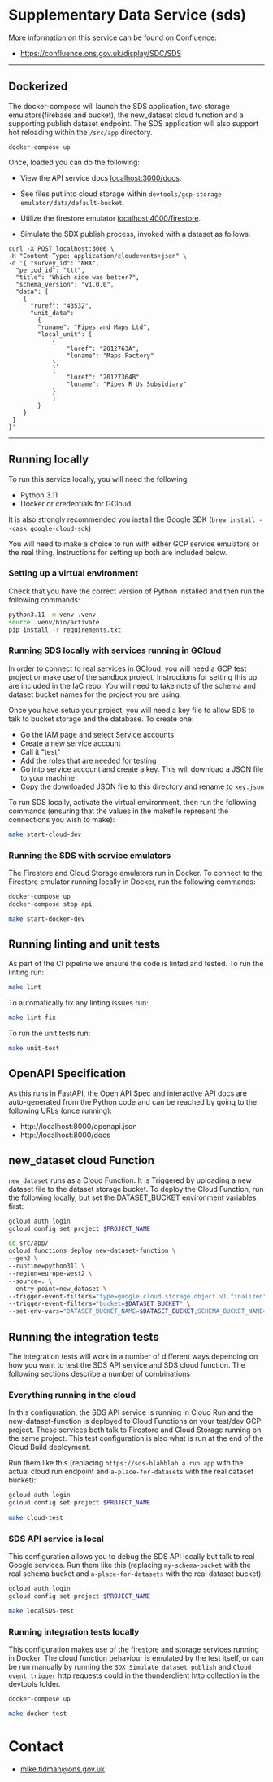 # Supplementary Data Service (sds)

More information on this service can be found on Confluence:

- https://confluence.ons.gov.uk/display/SDC/SDS

---

## Dockerized

The docker-compose will launch the SDS application, two storage emulators(firebase and bucket), the new_dataset cloud function and a supporting publish dataset endpoint. The SDS application will also support hot reloading within the `/src/app` directory.

```
docker-compose up
```

Once, loaded you can do the following:

- View the API service docs [localhost:3000/docs](http://localhost:3000/docs).

- See files put into cloud storage within `devtools/gcp-storage-emulator/data/default-bucket`.

- Utilize the firestore emulator [localhost:4000/firestore](http://localhost:4000/firestore).

- Simulate the SDX publish process, invoked with a dataset as follows.

```
curl -X POST localhost:3006 \
-H "Content-Type: application/cloudevents+json" \
-d '{ "survey_id": "NRX",
  "period_id": "ttt",
  "title": "Which side was better?",
  "schema_version": "v1.0.0",
  "data": [
    {
      "ruref": "43532",
      "unit_data": 
        {
        "runame": "Pipes and Maps Ltd",
        "local_unit": [
            {
                "luref": "2012763A",
                "luname": "Maps Factory"
            },
            {
                "luref": "20127364B",
                "luname": "Pipes R Us Subsidiary"
            }
            ]
        }
    }
 ]
}'
```

---

## Running locally

To run this service locally, you will need the following:

- Python 3.11
- Docker or credentials for GCloud

It is also strongly recommended you install the Google SDK (`brew install --cask google-cloud-sdk`)

You will need to make a choice to run with either GCP service emulators or the real thing.
Instructions for setting up both are included below.

### Setting up a virtual environment

Check that you have the correct version of Python installed and then run the following commands:

```bash
python3.11 -m venv .venv
source .venv/bin/activate
pip install -r requirements.txt
```

### Running SDS locally with services running in GCloud

In order to connect to real services in GCloud, you will need a GCP test project or make
use of the sandbox project. Instructions for setting this up are included in the IaC repo.
You will need to take note of the schema and dataset bucket names for the project you are using.

Once you have setup your project, you will need a key file to allow SDS to talk to bucket storage
and the database. To create one:

- Go the IAM page and select Service accounts
- Create a new service account
- Call it "test"
- Add the roles that are needed for testing
- Go into service account and create a key. This will download a JSON file to your machine
- Copy the downloaded JSON file to this directory and rename to `key.json`

To run SDS locally, activate the virtual environment, then run the following commands (ensuring that the values in the
makefile represent the connections you wish to make):

```bash
make start-cloud-dev
```

### Running the SDS with service emulators

The Firestore and Cloud Storage emulators run in Docker. To connect to the Firestore emulator running locally in Docker,
run the following commands:

```bash
docker-compose up
docker-compose stop api

make start-docker-dev
```

## Running linting and unit tests

As part of the CI pipeline we ensure the code is linted and tested. To run the linting run: 

```bash
make lint
```

To automatically fix any linting issues run:

```bash
make lint-fix
```

To run the unit tests run:

```bash
make unit-test
```

## OpenAPI Specification

As this runs in FastAPI, the Open API Spec and interactive API docs are auto-generated from the Python code and
can be reached by going to the following URLs (once running):

- http://localhost:8000/openapi.json
- http://localhost:8000/docs

## new_dataset cloud Function

`new_dataset` runs as a Cloud Function. It is Triggered by uploading a new dataset file to the dataset storage bucket.
To deploy the Cloud Function, run the following locally, but set the DATASET_BUCKET environment variables first:

```bash
gcloud auth login
gcloud config set project $PROJECT_NAME

cd src/app/
gcloud functions deploy new-dataset-function \
--gen2 \
--runtime=python311 \
--region=europe-west2 \
--source=. \
--entry-point=new_dataset \
--trigger-event-filters="type=google.cloud.storage.object.v1.finalized" \
--trigger-event-filters="bucket=$DATASET_BUCKET" \
--set-env-vars="DATASET_BUCKET_NAME=$DATASET_BUCKET,SCHEMA_BUCKET_NAME=$SCHEMA_BUCKET_NAME,CONF=cloud-build,AUTODELETE_DATASET_BUCKET_FILE=True,LOG_LEVEL=DEBUG,PROJECT_ID=$PROJECT_NAME,SCHEMA_TOPIC_ID=ons-sds-schema-events,DATASET_TOPIC_ID=ons-sds-dataset-events"
```

## Running the integration tests

The integration tests will work in a number of different ways depending on how you want to test the SDS API service
and SDS cloud function. The following sections describe a number of combinations

### Everything running in the cloud

In this configuration, the SDS API service is running in Cloud Run and the new-dataset-function is deployed
to Cloud Functions on your test/dev GCP project. These services both talk to Firestore and Cloud Storage running
on the same project. This test configuration is also what is run at the end of the Cloud Build deployment.

Run them like this (replacing `https://sds-blahblah.a.run.app` with the actual cloud run endpoint and
`a-place-for-datasets` with the real dataset bucket):

```bash
gcloud auth login
gcloud config set project $PROJECT_NAME
 
make cloud-test
```

### SDS API service is local

This configuration allows you to debug the SDS API locally but talk to real Google services. Run them like this
(replacing `my-schema-bucket` with the real schema bucket and `a-place-for-datasets` with the real dataset bucket):

```bash
gcloud auth login
gcloud config set project $PROJECT_NAME

make localSDS-test
```

### Running integration tests locally

This configuration makes use of the firestore and storage services running in Docker. The cloud function behaviour
is emulated by the test itself, or can be run manually by running the `SDX Simulate dataset publish` and `Cloud event trigger` http requests could in the thunderclient http collection in the devtools folder.

```bash
docker-compose up

make docker-test
```

# Contact

- mike.tidman@ons.gov.uk
